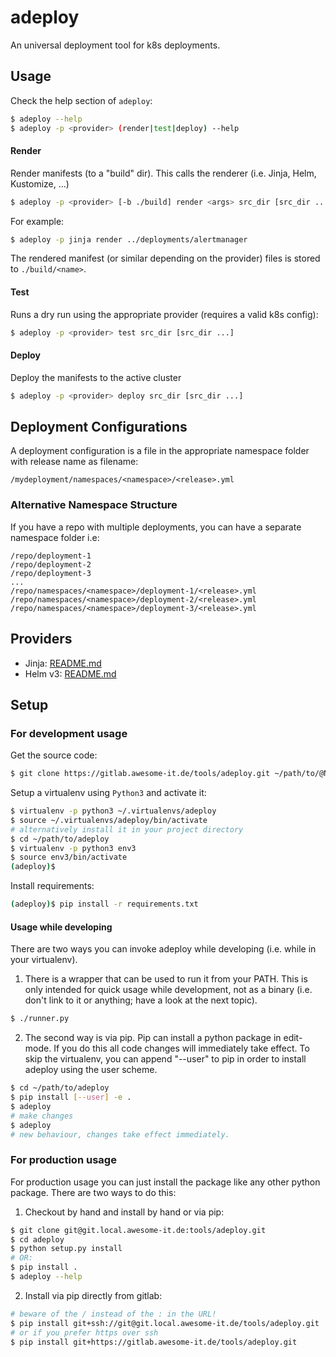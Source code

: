 # adeploy
An universal deployment tool for k8s deployments.

## Usage

Check the help section of `adeploy`:
```bash
$ adeploy --help
$ adeploy -p <provider> (render|test|deploy) --help
```
#### Render
Render manifests (to a "build" dir). This calls the renderer (i.e. Jinja, Helm, Kustomize, ...)
```bash
$ adeploy -p <provider> [-b ./build] render <args> src_dir [src_dir ...]
```
For example:
```bash
$ adeploy -p jinja render ../deployments/alertmanager
```

The rendered manifest (or similar depending on the provider) files is stored to `./build/<name>`.

#### Test
Runs a dry run using the appropriate provider (requires a valid k8s config):
```bash
$ adeploy -p <provider> test src_dir [src_dir ...]
```

#### Deploy
Deploy the manifests to the active cluster
```bash
$ adeploy -p <provider> deploy src_dir [src_dir ...]
```

## Deployment Configurations

A deployment configuration is a file in the appropriate namespace folder with release name as filename:

```
/mydeployment/namespaces/<namespace>/<release>.yml
```

### Alternative Namespace Structure

If you have a repo with multiple deployments, you can have a separate namespace folder i.e:

```
/repo/deployment-1
/repo/deployment-2
/repo/deployment-3
...
/repo/namespaces/<namespace>/deployment-1/<release>.yml
/repo/namespaces/<namespace>/deployment-2/<release>.yml
/repo/namespaces/<namespace>/deployment-3/<release>.yml
```

## Providers

* Jinja: [README.md](adeploy/providers/jinja/README.md)
* Helm v3: [README.md](adeploy/providers/helm/README.md)

## Setup
### For development usage

Get the source code:

```bash
$ git clone https://gitlab.awesome-it.de/tools/adeploy.git ~/path/to/@NAME@
```
Setup a virtualenv using `Python3` and activate it:

```bash
$ virtualenv -p python3 ~/.virtualenvs/adeploy
$ source ~/.virtualenvs/adeploy/bin/activate
# alternatively install it in your project directory
$ cd ~/path/to/adeploy
$ virtualenv -p python3 env3
$ source env3/bin/activate
(adeploy)$ 
`````

Install requirements:

```bash
(adeploy)$ pip install -r requirements.txt
```
#### Usage while developing

There are two ways you can invoke adeploy while developing (i.e. while in your virtualenv).

1. There is a wrapper that can be used to run it from your PATH. This is only intended for quick usage while development,
not as a binary (i.e. don't link to it or anything; have a look at the next topic).
```bash
$ ./runner.py
```

2. The second way is via pip. Pip can install a python package in edit-mode. If you do this all code changes will
immediately take effect. To skip the virtualenv, you can append "--user" to pip in order to install adeploy using the user scheme.
 ```bash
 $ cd ~/path/to/adeploy
 $ pip install [--user] -e .
 $ adeploy
 # make changes
 $ adeploy
 # new behaviour, changes take effect immediately.
 ```

### For production usage

For production usage you can just install the package like any other python package. There are two ways to do this:
1. Checkout by hand and install by hand or via pip:
```bash
$ git clone git@git.local.awesome-it.de:tools/adeploy.git
$ cd adeploy
$ python setup.py install
# OR:
$ pip install .
$ adeploy --help
```

2. Install via pip directly from gitlab:
```bash
# beware of the / instead of the : in the URL!
$ pip install git+ssh://git@git.local.awesome-it.de/tools/adeploy.git
# or if you prefer https over ssh
$ pip install git+https://gitlab.awesome-it.de/tools/adeploy.git
```